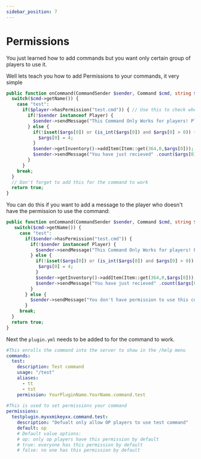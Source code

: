 ```yaml
---
sidebar_position: 7
---
```

# Permissions

You just learned how to add commands but you want only certain group of players to use it.  

Well lets teach you how to add Permissions to your commands, it very simple
```php title="Main.php"
public function onCommand(CommandSender $sender, Command $cmd, string $label, array $args) : bool {
  switch($cmd->getName()) {
    case "test":
      if($player->hasPermission("test.cmd")) { // Use this to check whether the player have the permission or not (in this case we use the test.cmd permission)
        if(!$sender instanceof Player) {
          $sender->sendMessage("This Command Only Works for players! Please perform this command IN GAME!");
        } else {
          if(!isset($args[0]) or (is_int($args[0]) and $args[0] > 0)) { 
            $args[0] = 4; 
          }
          $sender->getInventory()->addItem(Item::get(364,0,$args[0]));
          $sender->sendMessage("You have just recieved" .count($args[0]). " steak!");
        }
      }
    break;
  }
  // Don't forget to add this for the command to work
  return true;
}
```
You can do this if you want to add a message to the player who doesn't have the permission to use the command:
```php title="Main.php"
public function onCommand(CommandSender $sender, Command $cmd, string $label, array $args) : bool {
   switch($cmd->getName()) {
     case "test":
       if($sender->hasPermission("test.cmd")) {
         if(!$sender instanceof Player) {
           $sender->sendMessage("This Command Only Works for players! Please perform this command IN GAME!");
         } else {
           if(!isset($args[0]) or (is_int($args[0]) and $args[0] > 0)) { 
            $args[0] = 4; 
           }
           $sender->getInventory()->addItem(Item::get(364,0,$args[0]));
           $sender->sendMessage("You have just recieved" .count($args[0]). " steak!");
         }
       } else {
         $sender->sendMessage("You don't have permission to use this command");
       }
     break;
  }
  return true;
}
```

Next the `plugin.yml` needs to be added to for the command to work.

```yml title="plugin.yml"
#This enrolls the command into the server to show in the /help menu
commands:
  test:
    description: Test command
    usage: "/test"
    aliases:
      - tt
      - tst
    permission: YourPluginName.YourName.command.test
    
#This is used to set permissions your command
permissions:
  testplugin.myxxmikeyxx.command.test:
    description: "Defualt only allow OP players to use test command"
    default: op
    # Default value options:
    # op: only op players have this permission by default
    # true: everyone has this permission by default
    # false: no one has this permission by default

```
